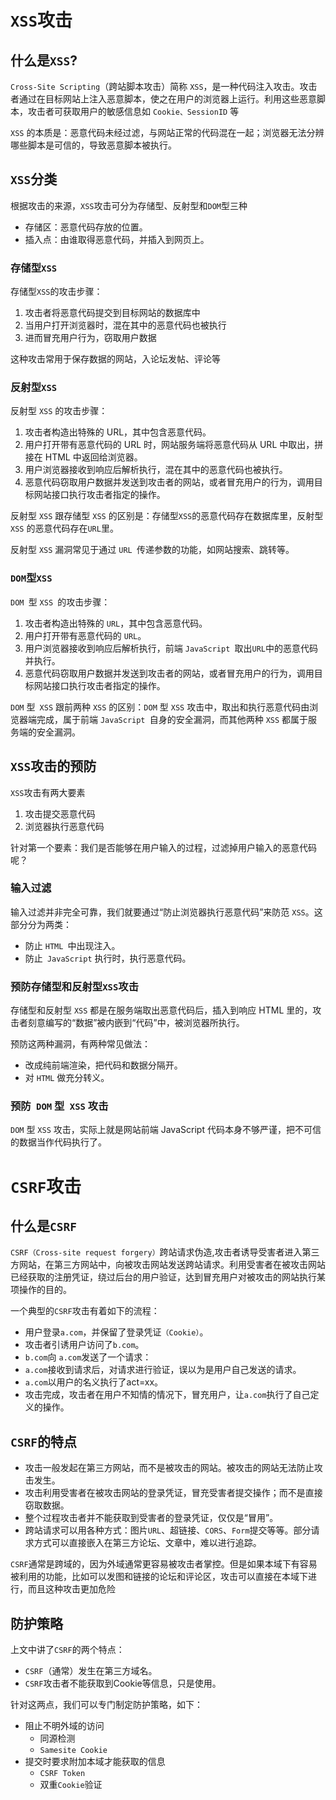# `XSS`攻击

## 什么是`XSS`?

`Cross-Site Scripting`（跨站脚本攻击）简称 `XSS`，是一种代码注入攻击。攻击者通过在目标网站上注入恶意脚本，使之在用户的浏览器上运行。利用这些恶意脚本，攻击者可获取用户的敏感信息如 `Cookie、SessionID` 等

`XSS` 的本质是：恶意代码未经过滤，与网站正常的代码混在一起；浏览器无法分辨哪些脚本是可信的，导致恶意脚本被执行。

## `XSS`分类

根据攻击的来源，`XSS`攻击可分为存储型、反射型和`DOM`型三种

- 存储区：恶意代码存放的位置。
- 插入点：由谁取得恶意代码，并插入到网页上。

### 存储型`XSS`

存储型`XSS`的攻击步骤：

1. 攻击者将恶意代码提交到目标网站的数据库中
2. 当用户打开浏览器时，混在其中的恶意代码也被执行
3. 进而冒充用户行为，窃取用户数据

这种攻击常用于保存数据的网站，入论坛发帖、评论等

### 反射型`XSS`

反射型 `XSS` 的攻击步骤：

1. 攻击者构造出特殊的 URL，其中包含恶意代码。
2. 用户打开带有恶意代码的 URL 时，网站服务端将恶意代码从 URL 中取出，拼接在 HTML 中返回给浏览器。
3. 用户浏览器接收到响应后解析执行，混在其中的恶意代码也被执行。
4. 恶意代码窃取用户数据并发送到攻击者的网站，或者冒充用户的行为，调用目标网站接口执行攻击者指定的操作。

反射型 `XSS` 跟存储型 `XSS` 的区别是：存储型` XSS `的恶意代码存在数据库里，反射型 `XSS` 的恶意代码存在` URL `里。

反射型 `XSS` 漏洞常见于通过 `URL `传递参数的功能，如网站搜索、跳转等。

### `DOM`型`XSS`

`DOM `型 `XSS `的攻击步骤：

1. 攻击者构造出特殊的 `URL`，其中包含恶意代码。
2. 用户打开带有恶意代码的 `URL`。
3. 用户浏览器接收到响应后解析执行，前端 `JavaScript `取出` URL `中的恶意代码并执行。
4. 恶意代码窃取用户数据并发送到攻击者的网站，或者冒充用户的行为，调用目标网站接口执行攻击者指定的操作。

`DOM` 型` XSS` 跟前两种 `XSS` 的区别：`DOM` 型 `XSS` 攻击中，取出和执行恶意代码由浏览器端完成，属于前端 `JavaScript `自身的安全漏洞，而其他两种 `XSS` 都属于服务端的安全漏洞。

## `XSS`攻击的预防

`XSS`攻击有两大要素

1. 攻击提交恶意代码
2. 浏览器执行恶意代码

针对第一个要素：我们是否能够在用户输入的过程，过滤掉用户输入的恶意代码呢？

### 输入过滤

输入过滤并非完全可靠，我们就要通过“防止浏览器执行恶意代码”来防范 `XSS`。这部分分为两类：

- 防止 `HTML `中出现注入。
- 防止` JavaScript` 执行时，执行恶意代码。

### 预防存储型和反射型` XSS `攻击

存储型和反射型 `XSS` 都是在服务端取出恶意代码后，插入到响应 HTML 里的，攻击者刻意编写的“数据”被内嵌到“代码”中，被浏览器所执行。

预防这两种漏洞，有两种常见做法：

- 改成纯前端渲染，把代码和数据分隔开。
- 对 `HTML` 做充分转义。

### 预防` DOM` 型` XSS` 攻击

`DOM` 型 `XSS` 攻击，实际上就是网站前端 JavaScript 代码本身不够严谨，把不可信的数据当作代码执行了。

# `CSRF`攻击

## 什么是`CSRF`

`CSRF（Cross-site request forgery）`跨站请求伪造,攻击者诱导受害者进入第三方网站，在第三方网站中，向被攻击网站发送跨站请求。利用受害者在被攻击网站已经获取的注册凭证，绕过后台的用户验证，达到冒充用户对被攻击的网站执行某项操作的目的。

一个典型的`CSRF`攻击有着如下的流程：

- 用户登录`a.com`，并保留了登录凭证`（Cookie）`。
- 攻击者引诱用户访问了`b.com`。
- `b.com`向 `a.com`发送了一个请求：
- `a.com`接收到请求后，对请求进行验证，误以为是用户自己发送的请求。
- `a.com`以用户的名义执行了act=xx。
- 攻击完成，攻击者在用户不知情的情况下，冒充用户，让`a.com`执行了自己定义的操作。

## `CSRF`的特点

- 攻击一般发起在第三方网站，而不是被攻击的网站。被攻击的网站无法防止攻击发生。
- 攻击利用受害者在被攻击网站的登录凭证，冒充受害者提交操作；而不是直接窃取数据。
- 整个过程攻击者并不能获取到受害者的登录凭证，仅仅是“冒用”。
- 跨站请求可以用各种方式：图片`URL`、超链接、`CORS`、`Form`提交等等。部分请求方式可以直接嵌入在第三方论坛、文章中，难以进行追踪。

`CSRF`通常是跨域的，因为外域通常更容易被攻击者掌控。但是如果本域下有容易被利用的功能，比如可以发图和链接的论坛和评论区，攻击可以直接在本域下进行，而且这种攻击更加危险

## 防护策略

上文中讲了`CSRF`的两个特点：

- `CSRF`（通常）发生在第三方域名。
- `CSRF`攻击者不能获取到Cookie等信息，只是使用。

针对这两点，我们可以专门制定防护策略，如下：

- 阻止不明外域的访问
  - 同源检测
  - `Samesite Cookie`
- 提交时要求附加本域才能获取的信息
  - `CSRF Token`
  - 双重`Cookie`验证

